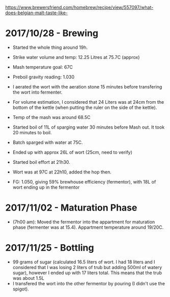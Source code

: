 https://www.brewersfriend.com/homebrew/recipe/view/557097/what-does-belgian-malt-taste-like-

2017/10/28 - Brewing
====================

* Started the whole thing around 19h.
* Strike water volume and temp: 12.25 Litres at 75.7C (approx)
* Mash temperature goal: 67C
* Preboil gravity reading: 1.030

* I aerated the wort with the aeration stone 15 minutes before transfering the wort into fermenter.
* For volume estimation, I considered that 24 Liters was at 24cm from the bottom of the kettle (when putting the ruler on the side of the kettle).
* Temp of the mash was around 68.5C
* Started boil of 11L of sparging water 30 minutes before Mash out. It took 20 minutes to boil.
* Batch sparged with water at 75C. 
* Ended up with approx 26L of wort (25cm, need to verify)
* Started boil effort at 21h30.
* Wort was at 97C at 22h10, added the hop then.
* FG: 1.050, giving 59% brewhouse efficiency (fermentor), with 18L of wort ending up in the fermentor

2017/11/02 - Maturation Phase
=============================

* (7h00 am): Moved the fermentor into the appartment for maturation phase (fermenter was at 15.4). Appartment temperature around 19/20C.


2017/11/25 - Bottling
======================

* 99 grams of sugar (calculated 16.5 liters of wort. I had 18 liters and I considered that I was losing 2 liters of trub but adding 500ml of watery sugar), however I ended up with 17 liters total. This means that the trub was about 1.5L
* I transfered the wort into the other fermentor by pouring (I didn't use the spigot). 

